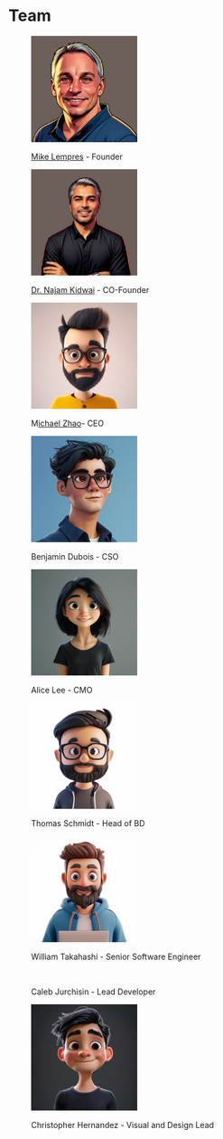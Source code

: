 # Team

<figure><img src=".gitbook/assets/Frame 1597880367 (1).png" alt="" width="188"><figcaption><p><a href="https://www.linkedin.com/in/mike-lempres-b8447214/overlay/about-this-profile/">Mike Lempres</a> - Founder</p></figcaption></figure>

<figure><img src=".gitbook/assets/Frame 1597880366.png" alt="" width="188"><figcaption><p><a href="https://www.linkedin.com/in/najamkidwai/overlay/about-this-profile/">Dr. Najam Kidwai</a> - CO-Founder</p></figcaption></figure>

<figure><img src=".gitbook/assets/av4.png" alt="" width="188"><figcaption><p>M<a href="https://www.linkedin.com/in/michael-zhao-38b97b2/overlay/about-this-profile/">ichael Zhao</a>- CEO</p></figcaption></figure>

<figure><img src=".gitbook/assets/av2.png" alt="" width="188"><figcaption><p>Benjamin Dubois - CSO</p></figcaption></figure>

<figure><img src=".gitbook/assets/av9.png" alt="" width="188"><figcaption><p>Alice Lee - CMO</p></figcaption></figure>

<figure><img src=".gitbook/assets/av6.png" alt="" width="188"><figcaption><p>Thomas Schmidt - Head of BD</p></figcaption></figure>

<figure><img src=".gitbook/assets/av8.png" alt="" width="188"><figcaption><p>William Takahashi - Senior Software Engineer</p></figcaption></figure>

<figure><img src=".gitbook/assets/av10.png" alt="" width="188"><figcaption><p>Caleb Jurchisin - Lead Developer</p></figcaption></figure>

<figure><img src=".gitbook/assets/av7.png" alt="" width="188"><figcaption><p>Christopher Hernandez - Visual and Design Lead</p></figcaption></figure>
